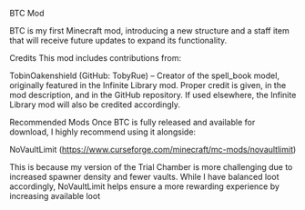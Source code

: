 BTC Mod

BTC is my first Minecraft mod, introducing a new structure and a staff item that will receive future updates to expand its functionality.

Credits
This mod includes contributions from:

TobinOakenshield (GitHub: TobyRue) – Creator of the spell_book model, originally featured in the Infinite Library mod.
Proper credit is given, in the mod description, and in the GitHub repository.
If used elsewhere, the Infinite Library mod will also be credited accordingly.

Recommended Mods
Once BTC is fully released and available for download, I highly recommend using it alongside:

NoVaultLimit (https://www.curseforge.com/minecraft/mc-mods/novaultlimit)

This is because my version of the Trial Chamber is more challenging due to increased spawner density and fewer vaults. While I have balanced loot accordingly, NoVaultLimit helps ensure a more rewarding experience by increasing available loot
